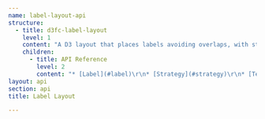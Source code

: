 ```yaml
---
name: label-layout-api
structure:
  - title: d3fc-label-layout
    level: 1
    content: "A D3 layout that places labels avoiding overlaps, with strategies including simulated annealing, greedy and a strategy that removes overlapping labels.\r\n\r\n![d3fc label layout](d3fc-label-layout.png)\r\n\r\nFor a live demo, see the [GitHub Pages site](http://d3fc.github.io/d3fc-label-layout/).\r\n\r\n"
    children:
      - title: API Reference
        level: 2
        content: "* [Label](#label)\r\n* [Strategy](#strategy)\r\n* [Text Label](#text-label)\r\n* [Strategy](#strategy)\r\n\r\nThe label layout component provides a mechanism for arranging child components based on their rectangular bounding boxes. It is typically used to render labels on maps or charts. A layout strategy is passed to the component in order to arrange the child rectangles avoiding collisions or remove overlaps.\r\n\r\n```javascript\r\nimport { layoutTextLabel, layoutGreedy,\r\n    layoutLabel, layoutRemoveOverlaps } from 'd3fc-label-layout';\r\nimport { select } from 'd3-selection';\r\n\r\nconst labelPadding = 2;\r\n\r\n// the component used to render each label\r\nconst textLabel = layoutTextLabel()\r\n  .padding(labelPadding)\r\n  .value(d => d.properties.name);\r\n\r\n// a strategy that combines simulated annealing with removal\r\n// of overlapping labels\r\nconst strategy = layoutRemoveOverlaps(layoutGreedy());\r\n\r\n// create the layout that positions the labels\r\nconst labels = layoutLabel(strategy)\r\n    .size((d, i, g) => {\r\n        // measure the label and add the required padding\r\n        const textSize = g[i].getElementsByTagName('text')[0].getBBox();\r\n        return [textSize.width + labelPadding * 2, textSize.height + labelPadding * 2];\r\n    })\r\n    .position(d => projection(d.geometry.coordinates))\r\n    .component(textLabel);\r\n\r\n// render!\r\nsvg.datum(places.features)\r\n     .call(labels);\r\n```\r\n\r\nThe above snippet is taken from block [389c76c6a544af9f0cab](http://bl.ocks.org/ColinEberhardt/389c76c6a544af9f0cab) which provides a complete example showing how this label layout component can be used to arrange labels on a map.\r\n\r\n### Label\r\n\r\n<a name=\"layoutLabel\" href=\"#layoutLabel\">#</a> fc.**layoutLabel**(*strategy*)\r\n\r\nConstructs a new label layout with the given *strategy*. The label layout creates an array of rectangle bounding boxes which are passed to the strategy, which will typically move the boxes in order to minimise overlaps. Once the layout is complete a data join is used to construct a containing `g` element for each item in the bound array, and the component supplied to the layout is 'call'-ed on each element.\r\n\r\nEach `g` element has the following properties set:\r\n\r\n - `layout-width`, `layout-height` - the width and height of this label, as provided by the `size` property.\r\n - `display` - set to `inherit` or `hidden`, based on whether the strategy has hidden this label.\r\n - `anchor-x`, `anchor-y` - the original label location in relative coordinates to the this `g` element.\r\n\r\n\r\n<a name=\"layoutLabel_size\" href=\"#layoutLabel_size\">#</a> *layoutLabel*.**size**(*accessor*)\r\n\r\nSpecifies the size for each item in the associated array. The *accessor* function is invoked exactly once per datum, and should return the size as an array of two values, `[width, height]`. The *accessor* function is invoked with the datum, and index. This function is invoked after the component has been rendered, and the value of the *this* context is the containing `g` element. As a result, you can measure the size of the component if the contents are dynamic, for example, measuring the size of a text label.\r\n\r\n<a name=\"layoutLabel_position\" href=\"#layoutLabel_position\">#</a> *layoutLabel*.**position**(*accessor*)\r\n\r\nSpecifies the position for each item in the associated array. The *accessor* function is invoked exactly once per datum, and should return the position as an array of two values, `[x, y]`.\r\n\r\n<a name=\"layoutLabel_component\" href=\"#layoutLabel_component\">#</a> *layoutLabel*.**component**(*component*)\r\n\r\nSpecified the component that is used to render each label.\r\n\r\n### Strategy\r\n\r\nThe label component uses a strategy in order to re-locate labels to avoid collisions, or perhaps hide those that overlap.\r\n\r\nThe strategy is supplied an array of objects that describe the initial location of each label, as obtained via the `position` and `size` properties of `layout`.\r\n\r\nEach object has the following structure:\r\n\r\n```\r\n{\r\n    hidden: ...,\r\n    x: ...,\r\n    y: ...,\r\n    width: ...,\r\n    height: ...,\r\n}\r\n```\r\n\r\nThe strategy should return an array of objects indicating the placement of each label.\r\n\r\n#### Greedy\r\n\r\nThe greedy strategy is a very fast way of reducing label overlap. It adds each label in sequence, selecting the position where the label has the lowest overlap with already added rectangles and is inside the container.\r\n\r\n<a name=\"layoutGreedy\" href=\"#layoutGreedy\">#</a> fc.**layoutGreedy**()\r\n\r\nConstructs a greedy strategy.\r\n\r\n<a name=\"layoutGreedy_bounds\" href=\"#layoutGreedy_bounds\">#</a> *layoutGreedy*.**bounds**(*rect*)\r\n\r\nOptionally specifies a bounding region, as a rectangle with properties of `x`, `y`, `width` and `height`. The strategy will try to keep labels within the bounds.\r\n\r\n#### Simulated Annealing\r\n\r\nThe simulated annealing strategy runs over a set number of iterations, choosing a different location for one label on each iteration. If that location results in a better result, it is saved for the next iteration. Otherwise, it is saved with probability inversely proportional with the iteration it is currently on. This helps it break out of local optimums, hopefully producing better output. Because of the random nature of the algorithm, it produces variable output.\r\n\r\n<a name=\"layoutAnnealing\" href=\"#layoutAnnealing\">#</a> fc.**layoutAnnealing**()\r\n\r\nConstructs an annealing strategy.\r\n\r\n<a name=\"layoutAnnealing_bounds\" href=\"#layoutAnnealing_bounds\">#</a> *layoutAnnealing*.**bounds**(*rect*)\r\n\r\nOptionally specifies a bounding region, as a rectangle with properties of `x`, `y`, `width` and `height`. The strategy will try to keep labels within the bounds.\r\n\r\n<a name=\"layoutAnnealing_temperature\" href=\"#layoutAnnealing_temperature\">#</a> *layoutAnnealing*.**temperature**(*integer*)\r\n\r\n<a name=\"layoutAnnealing_cooling\" href=\"#layoutAnnealing_cooling\">#</a> *layoutAnnealing*.**cooling**(*integer*)\r\n\r\nThe *temperature* parameter indicates the initial 'number' to use for the random probability calculation, and *cooling* defines the delta of the temperature between iterations. The algorithm runs for `Math.ceil(temperature / cooling)` iterations.\r\n\r\n#### Remove overlaps\r\n\r\nThis strategy doesn't re-position labels to reduce overlaps, instead it removes overlapping labels. This is performed iteratively, with the labels that have the greatest area of overlap removed first.\r\n\r\n<a name=\"layoutRemoveOverlaps\" href=\"#layoutRemoveOverlaps\">#</a> fc.**layoutRemoveOverlaps**(*strategy*)\r\n\r\nConstructs a removeOverlaps strategy, adapting the supplied *strategy* in order to remove overlaps after it has been executed.\r\n\r\n### Text Label\r\n\r\nThis is a simple component that renders a label:\r\n\r\n![d3fc label layout](textLabel.png)\r\n\r\nThis component uses the `layout-width` and `layout-height` properties of its parent element to set its own width and height. It also uses the `anchor-x` and `anchor-y` properties to place the circular anchor. These properties are all set by the label layout as described above.\r\n\r\n<a name=\"layoutTextLabel\" href=\"#layoutTextLabel\">#</a> fc.**layoutTextLabel**()\r\n\r\nConstructs a text label component.\r\n\r\n<a name=\"textLabel_labelPadding\" href=\"#textLabel_labelPadding\">#</a> *textLabel*.**labelPadding**(*number*)\r\n\r\nSpecifies the padding around the text.\r\n\r\n<a name=\"layoutTextLabel_value\" href=\"#layoutTextLabel_value\">#</a> *layoutTextLabel*.**value**(*accessor*)\r\n\r\nSpecifies the text rendered by this label as an accessor function.\r\n"
layout: api
section: api
title: Label Layout

---
```

